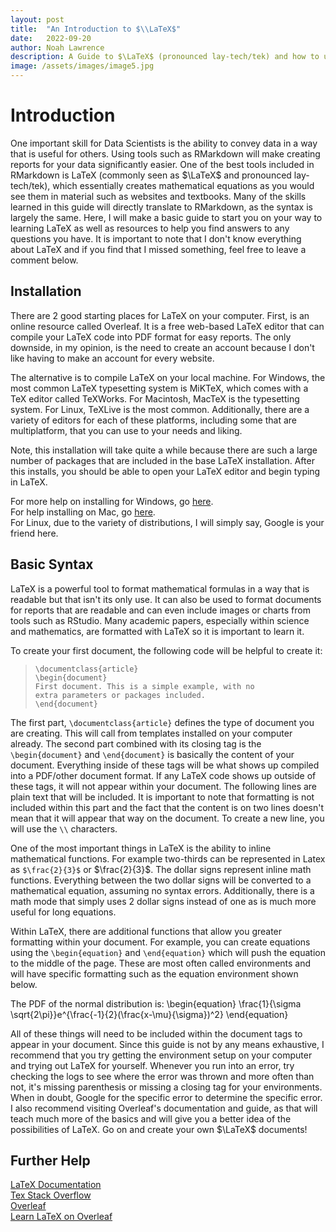 ```yaml
---
layout: post
title:  "An Introduction to $\\LaTeX$"
date:   2022-09-20
author: Noah Lawrence
description: A Guide to $\LaTeX$ (pronounced lay-tech/tek) and how to utilize it efficiently
image: /assets/images/image5.jpg
---
```

# Introduction
One important skill for Data Scientists is the ability to convey data in a way that is useful for others.  Using tools such as RMarkdown will make creating reports for your data significantly easier.  One of the best tools included in RMarkdown is LaTeX (commonly seen as $\LaTeX$ and pronounced lay-tech/tek), which essentially creates mathematical equations as you would see them in material such as websites and textbooks.  Many of the skills learned in this guide will directly translate to RMarkdown, as the syntax is largely the same. Here, I will make a basic guide to start you on your way to learning LaTeX as well as resources to help you find answers to any questions you have.  It is important to note that I don't know everything about LaTeX and if you find that I missed something, feel free to leave a comment below.

## Installation
There are 2 good starting places for LaTeX on your computer.  First, is an online resource called Overleaf.  It is a free web-based LaTeX editor that can compile your LaTeX code into PDF format for easy reports.  The only downside, in my opinion, is the need to create an account because I don't like having to make an account for every website.

The alternative is to compile LaTeX on your local machine.  For Windows, the most common LaTeX typesetting system is MiKTeX, which comes with a TeX editor called TeXWorks.  For Macintosh, MacTeX is the typesetting system.  For Linux, TeXLive is the most common.  Additionally, there are a variety of editors for each of these platforms, including some that are multiplatform, that you can use to your needs and liking.

Note, this installation will take quite a while because there are such a large number of packages that are included in the base LaTeX installation.  After this installs, you should be able to open your LaTeX editor and begin typing in LaTeX.

For more help on installing for Windows, go <a href="https://miktex.org/howto/install-miktex">here</a>.\
For help installing on Mac, go <a href="https://www.tug.org/mactex/index.html">here</a>.\
For Linux, due to the variety of distributions, I will simply say, Google is your friend here.

## Basic Syntax

LaTeX is a powerful tool to format mathematical formulas in a way that is readable but that isn't its only use.  It can also be used to format documents for reports that are readable and can even include images or charts from tools such as RStudio.  Many academic papers, especially within science and mathematics, are formatted with LaTeX so it is important to learn it.

To create your first document, the following code will be helpful to create it:
> `\documentclass{article}`\
> `\begin{document}`\
> `First document. This is a simple example, with no` \
> `extra parameters or packages included.`\
> `\end{document}`

The first part, `\documentclass{article}` defines the type of document you are creating.  This will call from templates installed on your computer already.  The second part combined with its closing tag is the `\begin{document}` and `\end{document}` is basically the content of your document.  Everything inside of these tags will be what shows up compiled into a PDF/other document format.  If any LaTeX code shows up outside of these tags, it will not appear within your document.  The following lines are plain text that will be included.  It is important to note that formatting is not included within this part and the fact that the content is on two lines doesn't mean that it will appear that way on the document.  To create a new line, you will use the `\\` characters.

One of the most important things in LaTeX is the ability to inline mathematical functions.  For example two-thirds can be represented in Latex as `$\frac{2}{3}$` or $\frac{2}{3}$.  The dollar signs represent inline math functions.  Everything between the two dollar signs will be converted to a mathematical equation, assuming no syntax errors.  Additionally, there is a math mode that simply uses 2 dollar signs instead of one as is much more useful for long equations.  

Within LaTeX, there are additional functions that allow you greater formatting within your document.  For example, you can create equations using the `\begin{equation}` and `\end{equation}` which will push the equation to the middle of the page.  These are most often called environments and will have specific formatting such as the equation environment shown below.

The PDF of the normal distribution is:
\begin{equation}
\frac{1}{\sigma \sqrt{2\pi}}e^{\frac{-1}{2}(\frac{x-\mu}{\sigma})^2}
\end{equation}

All of these things will need to be included within the document tags to appear in your document.  Since this guide is not by any means exhaustive, I recommend that you try getting the environment setup on your computer and trying out LaTeX for yourself.  Whenever you run into an error, try checking the logs to see where the error was thrown and more often than not, it's missing parenthesis or missing a closing tag for your environments.  When in doubt, Google for the specific error to determine the specific error.  I also recommend visiting Overleaf's documentation and guide, as that will teach much more of the basics and will give you a better idea of the possibilities of LaTeX.  Go on and create your own $\LaTeX$ documents!
## Further Help

<a href="https://www.latex-project.org/help/documentation/usrguide.pdf">LaTeX Documentation</a>\
<a href="https://tex.stackexchange.com/">Tex Stack Overflow</a>\
<a href="https://overleaf.com/">Overleaf</a>\
<a href="https://www.overleaf.com/learn">Learn LaTeX on Overleaf</a>